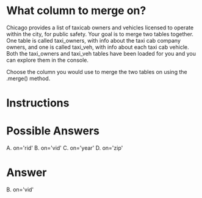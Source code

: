 # What column to merge on?
Chicago provides a list of taxicab owners and vehicles licensed to operate within the city, for public safety. Your goal is to merge two tables together. One table is called taxi_owners, with info about the taxi cab company owners, and one is called taxi_veh, with info about each taxi cab vehicle. Both the taxi_owners and taxi_veh tables have been loaded for you and you can explore them in the console.

Choose the column you would use to merge the two tables on using the .merge() method.

# Instructions

# Possible Answers
A. on='rid'
B. on='vid'
C. on='year'
D. on='zip'

# Answer
B. on='vid'
